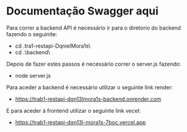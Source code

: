 # Documentação Swagger aqui
Para correr a backend API é necessário ir para o diretorio do backend fazendo o seguinite:

- cd .tra1-restapi-DqnielMora1s\
- cd .\backend\

Depois de fazer estes passos é necessário correr o server.js fazendo: 

- node server.js

Para aceder a backend é necessário utilizar o seguinte link render: 

- https://trab1-restapi-dqn13lmora1s-backend.onrender.com

E para aceder á frontend utilizar o seguinte link vecel:

- https://trab1-restapi-dqn13l-mora1s-7boc.vercel.app
